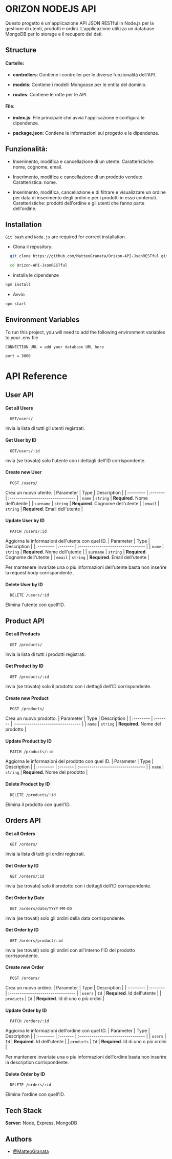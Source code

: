 
#  ORIZON NODEJS API

Questo progetto è un'applicazione API JSON RESTful in Node.js  per la gestione di utenti, prodotti e ordini. 
L'applicazione utilizza un database MongoDB per lo storage e il recupero dei dati.




## Structure

#### Cartelle:
- **controllers**: Contiene i controller per le diverse funzionalità dell'API.

- **models**: Contiene i modelli Mongoose per le entità del dominio.

- **routes**: Contiene le rotte per le API.

#### File:

- **index.js**: File principale che avvia l'applicazione e configura le dipendenze.

- **package.json**: Contiene le informazioni sul progetto e le dipendenze.


## Funzionalità:
- Inserimento, modifica e cancellazione di un utente. Caratteristiche: nome, cognome, email.

- Inserimento, modifica e cancellazione di un prodotto venduto. Caratteristica: nome.

- Inserimento, modifica, cancellazione e di filtrare e visualizzare un ordine per data di inserimento degli ordini e per i prodotti in esso contenuti. Caratteristiche: prodotti dell'ordine e gli utenti che fanno parte dell'ordine.
## Installation

`Git bash` and `Node.js` are required for correct installation.

- Clona il repository:
```bash
  git clone https://github.com/MatteoGranata/Orizon-API-JsonRESTful.git

  cd Orizon-API-JsonRESTful

```
- installa le dipendenze
```bash
npm install

```
- Avvio
```bash
npm start

```
## Environment Variables

To run this project, you will need to add the following environment variables to your .env file

`CONNECTION_URL = add your database URL here`

`port = 3000`




# API Reference
## User API

#### Get all Users

```http
  GET/users/
```
Invia la lista di tutti gli utenti registrati.

#### Get User by ID

```http
  GET/users/:id
```
invia (se trovato) solo l'utente con i dettagli dell'ID corrispondente.

#### Create new User

```http
  POST /users/
```
Crea un nuovo utente.
| Parameter | Type     | Description                       |
| :-------- | :------- | :-------------------------------- |
| `name`      | `string` | **Required**. Nome dell'utente |
| `surname`      | `string` | **Required**. Cognome dell'utente |
| `email`      | `string` | **Required**. Email dell'utente |

#### Update User by ID

```http
  PATCH /users/:id
```
Aggiorna le informazioni dell'utente con quel ID.
| Parameter | Type     | Description                       |
| :-------- | :------- | :-------------------------------- |
| `name`      | `string` | **Required**. Nome dell'utente |
| `surname`      | `string` | **Required**. Cognome dell'utente |
| `email`      | `string` | **Required**. Email dell'utente |

Per mantenere invariate una o piu informazioni dell'utente basta non inserire la request body corrispondente .

#### Delete User by ID

```http
  DELETE /users/:id
```
  Elimina l'utente con quell'ID.


## Product API

#### Get all Products

```http
  GET /products/
```
Invia la lista di tutti i prodotti registrati.

#### Get Product by ID

```http
  GET /products/:id
```
invia (se trovato) solo il prodotto con i dettagli dell'ID corrispondente.

#### Create new Product

```http
  POST /products/
```
Crea un nuovo prodotto.
| Parameter | Type     | Description                       |
| :-------- | :------- | :-------------------------------- |
| `name`      | `string` | **Required**. Nome del prodotto |

#### Update Product by ID

```http
  PATCH /products/:id
```
Aggiorna le informazioni del prodotto con quel ID.
| Parameter | Type     | Description                       |
| :-------- | :------- | :-------------------------------- |
| `name`    | `string` | **Required**. Nome del prodotto |


#### Delete Product by ID

```http
  DELETE /products/:id
```
  Elimina il prodotto con quell'ID.


## Orders API

 #### Get all Orders

```http
  GET /orders/
```
Invia la lista di tutti gli ordini registrati.

#### Get Order by ID

```http
  GET /orders/:id
```
invia (se trovato) solo il prodotto con i dettagli dell'ID corrispondente.

#### Get Order by Date

```http
  GET /orders/date/YYYY-MM-DD
```
invia (se trovati) solo gli ordini della data corrispondente.

#### Get Order by ID

```http
  GET /orders/product/:id
```
invia (se trovati) solo gli ordini con all'interno l'ID del prodotto corrispondente.

#### Create new Order

```http
  POST /orders/
```
Crea un nuovo ordine.
| Parameter | Type     | Description                       |
| :-------- | :------- | :-------------------------------- |
| `users`      | `Id` | **Required**. Id dell'utente |
| `products`      | `Id` | **Required**. Id di uno o più ordini |

#### Update Order by ID

```http
  PATCH /orders/:id
```
Aggiorna le informazioni dell'ordine con quel ID.
| Parameter | Type     | Description                       |
| :-------- | :------- | :-------------------------------- |
| `users`      | `Id` | **Required**. Id dell'utente |
| `products`      | `Id` | **Required**. Id di uno o più ordini |

Per mantenere invariate una o piu informazioni dell'ordine basta non inserire la description corrispondente.



#### Delete Order by ID

```http
  DELETE /orders/:id
```
  Elimina l'ordine con quell'ID.

## Tech Stack



**Server:** Node, Express, MongoDB


## Authors

- [@MatteoGranata](https://github.com/MatteoGranata)

